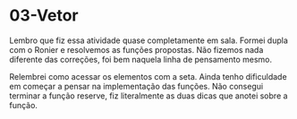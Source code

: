 
# 03-Vetor

Lembro que fiz essa atividade quase completamente em sala. Formei dupla com o Ronier e resolvemos as funções propostas. Não fizemos nada diferente  das correções, foi bem naquela linha de pensamento mesmo.

Relembrei como acessar  os elementos com a seta. Ainda tenho dificuldade em começar a pensar na implementação das funções. Não consegui terminar a função reserve, fiz literalmente as duas dicas que anotei sobre a função.

